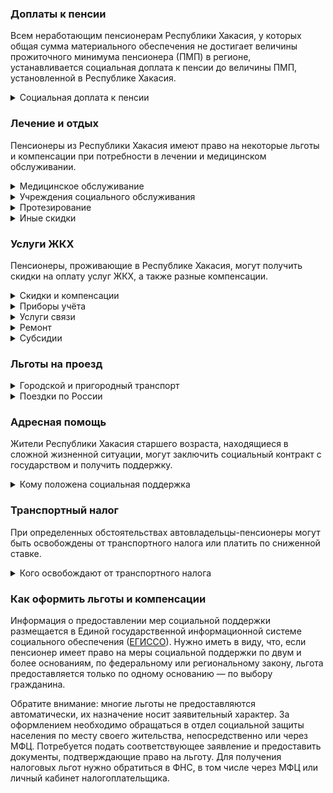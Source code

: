 ﻿### Доплаты к пенсии
Всем неработающим пенсионерам Республики Хакасия, у которых общая сумма материального обеспечения не достигает величины прожиточного минимума пенсионера (ПМП) в регионе, устанавливается социальная доплата к пенсии до величины ПМП, установленной в Республике Хакасия.
<details>
<summary>Социальная доплата к пенсии</summary>
Социальная доплата к пенсии до величины регионального прожиточного минимума пенсионера назначается автоматически, по данным выплатного дела о размере пенсии.
</details>

### Лечение и отдых
Пенсионеры из Республики Хакасия имеют право на некоторые льготы и компенсации при потребности в лечении и медицинском обслуживании.
<details>
<summary>Медицинское обслуживание</summary>

Право на обслуживание в поликлиниках и других медицинских учреждениях, к которым они были прикреплены в период работы до выхода на пенсию, сохраняют ветераны труда и труженики тыла. Оказание медицинской помощи вне очереди полагается ветеранам труда, труженикам тыла, жертвам политических репрессий.
</details>
<details>
<summary>Учреждения социального обслуживания</summary>

Внеочередной приём в дома-интернаты для престарелых и инвалидов, учреждения социального обслуживания предоставляют труженикам тыла, жертвам политических репрессий.
</details>
<details>
<summary>Протезирование</summary>

В [Хакасии](https://docs.cntd.ru/document/802018429) бесплатное изготовление и ремонт зубных протезов полагается ветеранам труда и ветеранам труда республики, труженикам тыла и реабилитированным пенсионерам. Льготу [получают](https://docs.cntd.ru/document/460277820) также достигшие 60 лет мужчины и 55 лет — женщины, имеющие общий трудовой стаж не менее 40 и 35 лет соответственно, из которых 20 лет отработано на территории республики, с доходом не более 1,5 прожиточного минимума (далее — имеющие длительный стаж). Услуги можно получить в медицинских организациях по месту жительства пенсионера, за исключением расходов на оплату стоимости драгоценных металлов и металлокерамики.
</details>
<details>
<summary>Иные скидки</summary>

В [Хакасии](https://docs.cntd.ru/document/802018430) труженики тыла и реабилитированные пенсионеры лекарственные средства, назначенные им по рецепту врача, приобретают с оплатой 50% их стоимости. Труженики тыла также бесплатно обеспечиваются протезами и другими протезно-ортопедическими изделиями.
</details>

### Услуги ЖКХ
Пенсионеры, проживающие в Республике Хакасия, могут получить скидки на оплату услуг ЖКХ, а также разные компенсации. 
<details>
<summary>Скидки и компенсации</summary>

Компенсация в размере 50% расходов на оплату жилого помещения и коммунальных услуг полагается ветеранам труда, труженикам тыла, жертвам политических репрессий и имеющим длительный стаж в [Хакасии](https://docs.cntd.ru/document/802018429). Компенсация предоставляется в пределах утверждённых нормативов потребления. Льгота распространяется на иждивенцев ветерана труда и членов семьи жертв политических репрессий, проживающих совместно с пенсионером.

Одинокие неработающие пенсионеры по достижении 70 лет освобождаются от взносов на капремонт на 50%, а с 80-летнего возраста — полностью. Льгота распространяется также на граждан указанного возраста, семья которых состоит из неработающих граждан пенсионного возраста (мужчины — старше 60 лет, женщины — 55 лет) и (или) инвалидов I и II групп. 
</details>
<details>
<summary>Приборы учёта</summary>

В Хакасии гражданам пожилого возраста полагается единовременная материальная помощь для установки приборов учёта потребления коммунальных услуг. Её размер зависит от фактических расходов на приобретение и установку счётчиков, но не может быть больше 5000 рублей. Выплата полагается мужчинам старше 60 лет, женщинам — 55 лет, среднедушевой доход которых не превышает 10 000 рублей, а также одиноко проживающим гражданам или супружеским парам пожилого возраста.
</details>
<details>
<summary>Услуги связи</summary>

Право на первоочередную установку телефона имеют жертвы политических репрессий. Реабилитированным пенсионерам единожды компенсируют затраты на его установку.
</details>
<details>
<summary>Ремонт</summary>

В Республике Хакасия материальная помощь на ремонт жилых помещений полагается: инвалидам и участникам ВОВ, вдовам погибших (умерших) инвалидов и участников ВОВ, труженикам тыла. Материальную помощь в сумме не более 50 000 рублей выплачивают пенсионерам однократно.
</details>
<details>
<summary>Субсидии</summary>

В [Республике Хакасия](https://docs.cntd.ru/document/459603273) при среднедушевом доходе ниже прожиточного минимума субсидия полагается при расходах более 12% совокупного дохода семьи, если же доходы выше — более 22%.
</details>

### Льготы на проезд
<details>
<summary> Городской и пригородный транспорт</summary>

В [Республике Хакасия](https://docs.cntd.ru/document/802018429) ветераны труда и ветераны труда республики, труженики тыла, а также имеющие длительный стаж имеют право бесплатного проезда на всех видах городского пассажирского транспорта (кроме такси) в любом городе региона, на автомобильном транспорте общего пользования пригородных и междугородных маршрутов (внутрирайонных, внутриреспубликанских) независимо от места жительства пенсионера, а при поездках железнодорожным транспортом общего пользования оплачивают 50% стоимости проезда. Жертвы политических репрессий пользуются бесплатным проездом на всех видах городского пассажирского транспорта (кроме такси) в пределах административного региона проживания, а также в автобусах пригородных маршрутов и на железнодорожном транспорте пригородного сообщения.
</details>
<details>
<summary> Поездки по России</summary>

[Хакасские](https://docs.cntd.ru/document/802018430) реабилитированные пенсионеры один раз в год получают денежную компенсацию расходов на проезд (туда и обратно) железнодорожным транспортом в пределах территории России, а при поездке в районах, не имеющих железнодорожного сообщения, возвратят 50% стоимости проезда водным, воздушным или междугородным автомобильным транспортом.
</details>

### Адресная помощь
Жители Республики Хакасия старшего возраста, находящиеся в сложной жизненной ситуации, могут заключить социальный контракт с государством и получить поддержку.
<details>
<summary>Кому положена социальная поддержка</summary>

Пенсионерам, оказавшимся в трудной жизненной ситуации по не зависящим от них причинам или в связи со стихийным бедствием, экстремальной ситуацией, оказывается адресная помощь. Она предоставляется путём выплаты пособий либо в натуральной форме (обеспечение одеждой, обувью, лекарствами, организация лечения и ухода, проведение ремонта жилья или установка приборов учёта и пр.). С нуждающимися пенсионерами может быть заключён социальный контракт.
</details>

### Транспортный налог
При определенных обстоятельствах автовладельцы-пенсионеры могут быть освобождены от транспортного налога или платить по сниженной ставке. 
<details>
<summary>Кого освобождают от транспортного налога</summary>

В [Республике Хакасия](https://www.nalog.gov.ru/rn77/service/tax/d1030439/) льготы по транспортному налогу получают пенсионеры, граждане, которые должны были выйти на пенсию по ранее действовавшему законодательству, инвалиды I и II групп, чернобыльцы, ветераны боевых действий, участники ВОВ и инвалиды войны, жертвы политических репрессий. Указанные категории льготников полностью освобождаются от налога на одно транспортное средство по выбору налогоплательщика: легковой автомобиль с мощностью двигателя до 150 л. с.; грузовой автомобиль до 80 л. с.; мотоцикл (мотороллер) до 35 л. с.; катер (моторная лодка, другое водное ТС) мощностью до 30 л. с.
</details>

### Как оформить льготы и компенсации 
Информация о предоставлении мер социальной поддержки размещается в Единой государственной информационной системе социального обеспечения ([ЕГИССО](http://egisso.ru/site/client/#/)). Нужно иметь в виду, что, если пенсионер имеет право на меры социальной поддержки по двум и более основаниям, по федеральному или региональному закону, льгота предоставляется только по одному основанию — по выбору гражданина.

Обратите внимание: многие льготы не предоставляются автоматически, их назначение носит заявительный характер. За оформлением необходимо обращаться в отдел социальной защиты населения по месту своего жительства, непосредственно или через МФЦ. Потребуется подать соответствующее заявление и предоставить документы, подтверждающие право на льготу. Для получения налоговых льгот нужно обратиться в ФНС, в том числе через МФЦ или личный кабинет налогоплательщика.













